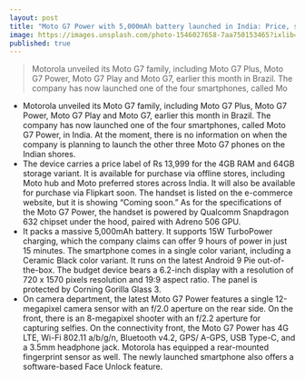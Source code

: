 ```yaml
---
layout: post
title: "Moto G7 Power with 5,000mAh battery launched in India: Price, specifications and features."
image: https://images.unsplash.com/photo-1546027658-7aa750153465?ixlib=rb-1.2.1&ixid=eyJhcHBfaWQiOjEyMDd9&auto=format&fit=crop&w=750&q=80
published: true
---
```

> Motorola unveiled its Moto G7 family, including Moto G7 Plus, Moto G7 Power, Moto G7 Play and Moto G7, earlier this month in Brazil. The company has now launched one of the four smartphones, called Mo
* Motorola unveiled its Moto G7 family, including Moto G7 Plus, Moto G7 Power, Moto G7 Play and Moto G7, earlier this month in Brazil. The company has now launched one of the four smartphones, called Moto G7 Power, in India. At the moment, there is no information on when the company is planning to launch the other three Moto G7 phones on the Indian shores.
* The device carries a price label of Rs 13,999 for the 4GB RAM and 64GB storage variant. It is available for purchase via offline stores, including Moto hub and Moto preferred stores across India. It will also be available for purchase via Flipkart soon. The handset is listed on the e-commerce website, but it is showing “Coming soon.” As for the specifications of the Moto G7 Power, the handset is powered by Qualcomm Snapdragon 632 chipset under the hood, paired with Adreno 506 GPU.
* It packs a massive 5,000mAh battery. It supports 15W TurboPower charging, which the company claims can offer 9 hours of power in just 15 minutes. The smartphone comes in a single color variant, including a Ceramic Black color variant. It runs on the latest Android 9 Pie out-of-the-box. The budget device bears a 6.2-inch display with a resolution of 720 x 1570 pixels resolution and 19:9 aspect ratio. The panel is protected by Corning Gorilla Glass 3.
* On camera department, the latest Moto G7 Power features a single 12-megapixel camera sensor with an f/2.0 aperture on the rear side. On the front, there is an 8-megapixel shooter with an f/2.2 aperture for capturing selfies. On the connectivity front, the Moto G7 Power has 4G LTE, Wi-Fi 802.11 a/b/g/n, Bluetooth v4.2, GPS/ A-GPS, USB Type-C, and a 3.5mm headphone jack. Motorola has equipped a rear-mounted fingerprint sensor as well. The newly launched smartphone also offers a software-based Face Unlock feature.
